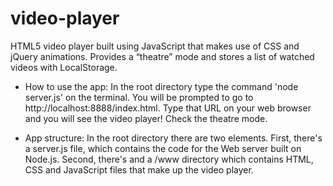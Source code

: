 # video-player
HTML5 video player built using JavaScript that makes use of CSS and jQuery animations. Provides a “theatre” mode and stores a list of watched videos with LocalStorage.

* How to use the app:
  In the root directory type the command 'node server.js' on the terminal. You will be prompted to go to http://localhost:8888/index.html. Type that URL on your web browser and you will see the video player! Check the theatre mode.

* App structure:
  In the root directory there are two elements. First, there's a server.js file, which contains the code for the Web server built on Node.js. Second, there's and a /www directory which contains HTML, CSS and JavaScript files that make up the video player.
